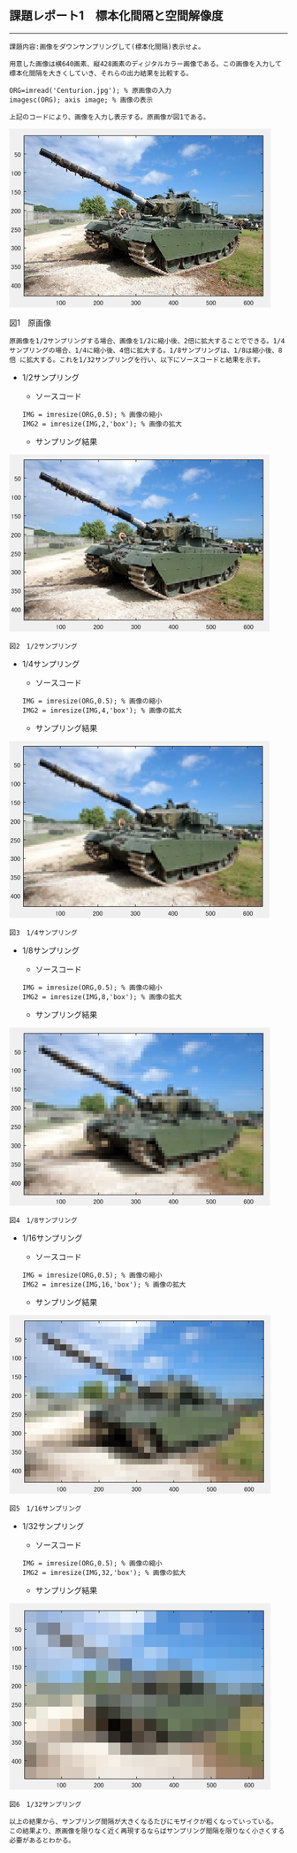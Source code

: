 ## 課題レポート1　標本化間隔と空間解像度
---
`
課題内容:画像をダウンサンプリングして(標本化間隔)表示せよ。
`

`
用意した画像は横640画素、縦428画素のディジタルカラー画像である。この画像を入力して
標本化間隔を大きくしていき、それらの出力結果を比較する。
`

`
ORG=imread('Centurion.jpg'); % 原画像の入力
`  
`
imagesc(ORG); axis image; % 画像の表示
`

`
上記のコードにより、画像を入力し表示する。原画像が図1である。
`

![1-1](./1-1.jpg)

図1　原画像

`
原画像を1/2サンプリングする場合、画像を1/2に縮小後、2倍に拡大することでできる。1/4
サンプリングの場合、1/4に縮小後、4倍に拡大する。1/8サンプリングは、1/8は縮小後、8倍
に拡大する。これを1/32サンプリングを行い、以下にソースコードと結果を示す。
`
- 1/2サンプリング  
    - ソースコード

    `
    IMG = imresize(ORG,0.5); % 画像の縮小
    `  
    `
    IMG2 = imresize(IMG,2,'box'); % 画像の拡大
    `
    
    - サンプリング結果

![1-2](./1-2.jpg)

    図2　1/2サンプリング

- 1/4サンプリング  
    - ソースコード

    `
    IMG = imresize(ORG,0.5); % 画像の縮小
    `  
    `
    IMG2 = imresize(IMG,4,'box'); % 画像の拡大
    `
    
    - サンプリング結果

![1-3](./1-3.jpg)

    図3　1/4サンプリング

- 1/8サンプリング  
    - ソースコード

    `
    IMG = imresize(ORG,0.5); % 画像の縮小
    `  
    `
    IMG2 = imresize(IMG,8,'box'); % 画像の拡大
    `
    
    - サンプリング結果

![1-4](./1-4.jpg)

    図4　1/8サンプリング

- 1/16サンプリング  
    - ソースコード

    `
    IMG = imresize(ORG,0.5); % 画像の縮小
    `  
    `
    IMG2 = imresize(IMG,16,'box'); % 画像の拡大
    `
    
    - サンプリング結果

 ![1-5](./1-5.jpg)

    図5　1/16サンプリング

- 1/32サンプリング  
    - ソースコード

    `
    IMG = imresize(ORG,0.5); % 画像の縮小
    `  
    `
    IMG2 = imresize(IMG,32,'box'); % 画像の拡大
    `
    
    - サンプリング結果

 ![1-6](./1-6.jpg)

    図6　1/32サンプリング

`
以上の結果から、サンプリング間隔が大きくなるたびにモザイクが粗くなっていっている。
この結果より、原画像を限りなく近く再現するならばサンプリング間隔を限りなく小さくする必要があるとわかる。
`
